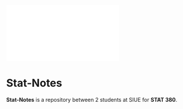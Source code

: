 ![](figs/Title.pdf "STAT 380")

# Stat-Notes

**Stat-Notes** is a repository between 2 students at SIUE for **STAT 380**.

